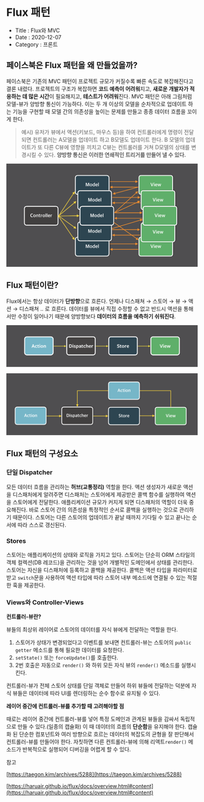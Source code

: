 # Flux 패턴

- Title : Flux와 MVC
- Date : 2020-12-07
- Category : 프론트

## 페이스북은 Flux 패턴을 왜 만들었을까?

페이스북은 기존의 MVC 패턴이 프로젝트 규모가 커질수록 빠른 속도로 복잡해진다고 결론 내렸다. 프로젝트의 구조가 복잡하면 **코드 예측이 어려워**지고, **새로운 개발자가 적응하는 데 많은 시간**이 필요해지고, **테스트가 어려워**진다. MVC 패턴은 아래 그림처럼 모델-뷰가 양방향 통신이 가능하다. 이는 두 개 이상의 모델을 순차적으로 업데이트 하는 기능을 구현할 때 모델 간의 의존성을 높이는 문제를 만들고 종종 데이터 흐름을 꼬이게 한다.

> 예시) 유저가 뷰에서 액션(키보드, 마우스 등)을 하여 컨트롤러에게 명령이 전달되면 컨트롤러는 A모델을 업데이트 하고 B모델도 업데이트 한다. B 모델의 업데이트가 또 다른 C뷰에 영향을 끼치고 C뷰는 컨트롤러를 거쳐 D모델의 상태를 변경시킬 수 있다. **양방향 통신은 이러한 연쇄적인 트리거를 만들어 낼 수 있다.**

![Flux%20%E1%84%91%E1%85%A2%E1%84%90%E1%85%A5%E1%86%AB%20aad6e4d02e6a4aa8a650a32ae0d2c9d1/Untitled.png](https://raw.githubusercontent.com/devgaram/TIL/master/Front/images/2020-12-07-img/Untitled.png)

## Flux 패턴이란?

Flux에서는 항상 데이터가 **단방향**으로 흐른다. 언제나 디스패쳐 → 스토어 → 뷰 → 액션 → 디스패쳐 .. 로 흐른다.
데이터를 뷰에서 직접 수정할 수 없고 반드시 액션을 통해서만 수정이 일어나기 때문에 양방향보다 **데이터의 흐름을 예측하기 쉬워진다**. 

![Flux%20%E1%84%91%E1%85%A2%E1%84%90%E1%85%A5%E1%86%AB%20aad6e4d02e6a4aa8a650a32ae0d2c9d1/Untitled%201.png](https://raw.githubusercontent.com/devgaram/TIL/master/Front/images/2020-12-07-img/Untitled%201.png)

![Flux%20%E1%84%91%E1%85%A2%E1%84%90%E1%85%A5%E1%86%AB%20aad6e4d02e6a4aa8a650a32ae0d2c9d1/Untitled%202.png](https://raw.githubusercontent.com/devgaram/TIL/master/Front/images/2020-12-07-img/Untitled%202.png)

## Flux 패턴의 구성요소

### **단일** **Dispatcher**

모든 데이터 흐름을 관리하는 **허브(교통정리)** 역할을 한다. 액션 생성자가 새로운 액션을 디스패처에게 알려주면 디스패처는 스토어에게 제공받은 콜백 함수를 실행하여 액션을 스토어에게 전달한다. 애플리케이션 규모가 커지게 되면 디스패처의 역할이 더욱 중요해진다. 바로 스토어 간의 의존성을 특정적인 순서로 콜백을 실행하는 것으로 관리하기 때문이다. 스토어는 다른 스토어의 업데이트가 끝날 때까지 기다릴 수 있고 끝나는 순서에 따라 스스로 갱신된다.

### **Stores**

스토어는 애플리케이션의 상태와 로직을 가지고 있다. 스토어는 단순히 ORM 스타일의 객체 컬렉션(DB 레코드)을 관리하는 것을 넘어 개별적인 도메인에서 상태를 관리한다. 스토어는 자신을 디스패처에 등록하고 콜백을 제공한다. 콜백은 액션 타입을 파라미터로 받고 `switch`문을 사용하여 액션 타입에 따라 스토어 내부 메소드에 연결될 수 있는 적절한 훅을 제공한다. 

### **Views와 Controller-Views**

**컨트롤러-뷰란?**

뷰들의 최상위 레이어로 스토어의 데이터를 자식 뷰에게 전달하는 역할을 한다.

1. 스토어가 상태가 변경되었다고 이벤트를 보내면 컨트롤러-뷰는 스토어의 `public getter` 메소드를 통해 필요한 데이터를 요청한다.
2. `setState()` 또는 `forceUpdate()`를 호출한다.
3. 2번 호출은 자동으로 `render()` 와 하위 모든 자식 뷰의 `render()` 메소드를 실행시킨다.

컨트롤러-뷰가 전체 스토어 상태를 단일 객체로 만들어 하위 뷰들에 전달하는 덕분에 자식 뷰들은 데이터에 따라 UI를 렌더링하는 순수 함수로 유지될 수 있다. 

**레이어 중간에 컨트롤러-뷰를 추가할 때 고려해야할 점**

때로는 레이어 중간에 컨트롤러-뷰를 넣어 특정 도메인과 관계된 뷰들을 감싸서 독립적으로 만들 수 있다.(일종의 캡슐화) 이 때 데이터의 흐름의 **단순함**을 유지해야 한다. 캡슐화 된 단순한 컴포넌트와 여러 방향으로 흐르는 데이터의 복잡도의 균형을 잘 판단해서 컨트롤러-뷰를 만들어야 한다. 자칫하면 다른 컨트롤러-뷰에 의해 리액트`render()` 메소드가 반복적으로 실행되어 디버깅을 어렵게 할 수 있다.

참고

[https://taegon.kim/archives/5288](https://taegon.kim/archives/5288)

[https://haruair.github.io/flux/docs/overview.html#content](https://haruair.github.io/flux/docs/overview.html#content)